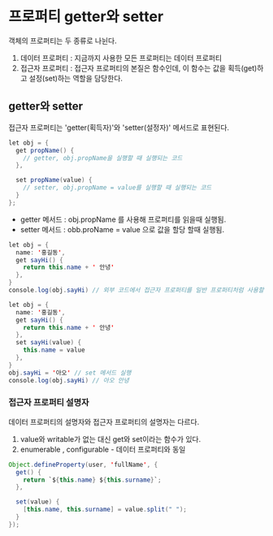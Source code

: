 # 프로퍼티 getter와 setter
객체의 프로퍼티는 두 종류로 나뉜다.
1. 데이터 프로퍼티 : 지금까지 사용한 모든 프로퍼티는 데이터 프로퍼티
2. 접근자 프로퍼티 : 접근자 프로퍼티의 본질은 함수인데, 이 함수는 값을 획득(get)하고 설정(set)하는 역할을 담당한다.

## getter와 setter
접근자 프로퍼티는 'getter(획득자)'와 'setter(설정자)' 메서드로 표현된다.
```java
let obj = {
  get propName() {
    // getter, obj.propName을 실행할 때 실행되는 코드
  },

  set propName(value) {
    // setter, obj.propName = value를 실행할 때 실행되는 코드
  }
};
```
* getter 메서드 : obj.propName 를 사용해 프로퍼티를 읽을때 실행됨.
* setter 메서드 : obb.proName = value 으로 값을 할당 할때 실행됨.
```java
let obj = {
  name: '홍길동',
  get sayHi() {
    return this.name + ' 안녕'
  },
}
console.log(obj.sayHi) // 외부 코드에서 접근자 프로퍼티를 일반 프로퍼티처럼 사용할 수 있다.
```
```java
let obj = {
  name: '홍길동',
  get sayHi() {
    return this.name + ' 안녕'
  },
  set sayHi(value) {
    this.name = value
  },
}
obj.sayHi = '아오' // set 메서드 실행
console.log(obj.sayHi) // 아오 안녕
```
### 접근자 프로퍼티 설명자
데이터 프로퍼티의 설명자와 접근자 프로퍼티의 설명자는 다르다.
1. value와 writable가 없는 대신 get와 set이라는 함수가 있다.
2. enumerable , configurable - 데이터 프로퍼티와 동일
```java
Object.defineProperty(user, 'fullName', {
  get() {
    return `${this.name} ${this.surname}`;
  },

  set(value) {
    [this.name, this.surname] = value.split(" ");
  }
});
```

